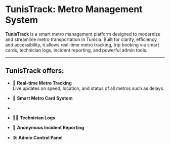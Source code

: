 # TunisTrack: Metro Management System

**TunisTrack** is a smart metro management platform designed to modernize and streamline metro transportation in Tunisia. Built for clarity, efficiency, and accessibility, it allows real-time metro tracking, trip booking via smart cards, technician logs, incident reporting, and powerful admin tools.

---

## TunisTrack offers:

- 🔄 **Real-time Metro Tracking**  
  Live updates on speed, location, and status of all metros such as delays.

- 🎫 **Smart Metro Card System**
- 
- 🧑‍🔧 **Technician Logs**  
  
- 🚨 **Anonymous Incident Reporting**  
  
- 🛠️ **Admin Control Panel**  
      
